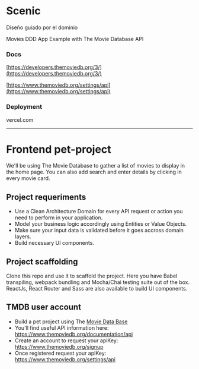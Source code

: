 # Scenic

Diseño guiado por el dominio

Movies DDD App Example with The Movie Database API

### Docs

[https://developers.themoviedb.org/3/](https://developers.themoviedb.org/3/)

[https://www.themoviedb.org/settings/api](https://www.themoviedb.org/settings/api)

### Deployment

vercel.com

---

# Frontend pet-project

We'll be using The Movie Database to gather a list of movies to display in the home page. You can also add search and enter details by clicking in every movie card.

## Project requeriments

- Use a Clean Architecture Domain for every API request or action you need to perform in your application.
- Model your business logic accordingly using Entities or Value Objects.
- Make sure your input data is validated before it goes accross domain layers.
- Build necessary UI components.

## Project scaffolding

Clone this repo and use it to scaffold the project. Here you have Babel transpiling, webpack bundling and Mocha/Chai testing suite out of the box. ReactJs, React Router and Sass are also available to build UI components.

## TMDB user account

- Build a pet project using The [Movie Data Base](https://www.themoviedb.org/)
- You'll find useful API information here: https://www.themoviedb.org/documentation/api
- Create an account to request your apiKey: https://www.themoviedb.org/signup
- Once registered request your apiKey: https://www.themoviedb.org/settings/api
